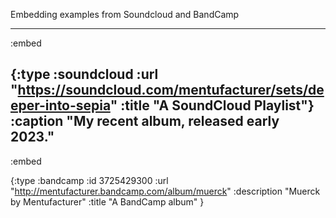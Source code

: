 Embedding examples from Soundcloud and BandCamp

----
:embed

{:type :soundcloud
 :url "https://soundcloud.com/mentufacturer/sets/deeper-into-sepia"
 :title "A SoundCloud Playlist"}
:caption "My recent album, released early 2023."
----
:embed

{:type :bandcamp
 :id 3725429300
 :url "http://mentufacturer.bandcamp.com/album/muerck"
 :description "Muerck by Mentufacturer"
 :title "A BandCamp album"
}